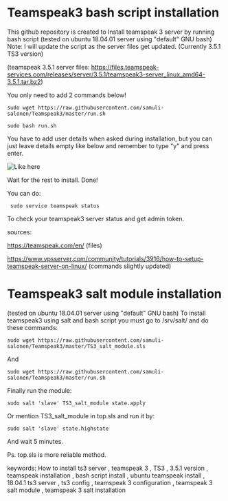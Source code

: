 # Teamspeak3 bash script installation
This github repository is created to Install teamspeak 3 server by running bash script (tested on ubuntu 18.04.01 server using "default" GNU bash)
Note: I will update the script as the server files get updated. (Currently 3.5.1 TS3 version)

(teamspeak 3.5.1 server files: https://files.teamspeak-services.com/releases/server/3.5.1/teamspeak3-server_linux_amd64-3.5.1.tar.bz2)

You only need to add 2 commands below!

    sudo wget https://raw.githubusercontent.com/samuli-salonen/Teamspeak3/master/run.sh
    
    sudo bash run.sh
 
You have to add user details when asked during installation, but you can just leave details empty like below and remember to type "y" and press enter.

![Like here](https://github.com/samuli-salonen/Teamspeak3/blob/master/ts3-user.PNG)

Wait for the rest to install.
Done!

You can do:
     
     sudo service teamspeak status

To check your teamspeak3 server status and get admin token.


sources:

https://teamspeak.com/en/ (files)

https://www.vpsserver.com/community/tutorials/3916/how-to-setup-teamspeak-server-on-linux/ (commands slightly updated)



# Teamspeak3 salt module installation

(tested on ubuntu 18.04.01 server using "default" GNU bash)
To install teamspeak3 using salt and bash script you must go to /srv/salt/ and do these commands:

    sudo wget https://raw.githubusercontent.com/samuli-salonen/Teamspeak3/master/TS3_salt_module.sls

And 
   
    sudo wget https://raw.githubusercontent.com/samuli-salonen/Teamspeak3/master/run.sh
    
Finally run the module:
   
    sudo salt 'slave' TS3_salt_module state.apply
    
Or mention TS3_salt_module in top.sls and run it by:
    
    sudo salt 'slave' state.highstate
    
And wait 5 minutes.

Ps. top.sls is more reliable method.
    
keywords:
How to install ts3 server , teamspeak 3 , TS3 , 3.5.1 version , teamspeak installation , bash script install , ubuntu 
teamspeak install , 18.04.1 ts3 server , ts3 config , teamspeak 3 configuration , teamspeak 3 salt module , teamspeak 3 salt installation
